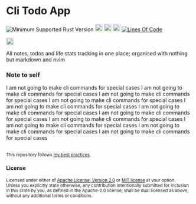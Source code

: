 # Cli Todo App
![Minimum Supported Rust Version](https://img.shields.io/badge/nightly-1.81+-ab6000.svg)
[<img alt="crates.io" src="https://img.shields.io/crates/v/todo.svg?color=fc8d62&logo=rust" height="20" style=flat-square>](https://crates.io/crates/todo)
[<img alt="docs.rs" src="https://img.shields.io/badge/docs.rs-66c2a5?style=for-the-badge&labelColor=555555&logo=docs.rs&style=flat-square" height="20">](https://docs.rs/todo)
[<img alt="ci errors" src="https://img.shields.io/github/actions/workflow/status/valeratrades/todo/ci.yml?branch=master&style=for-the-badge&style=flat-square&label=errors" height="20">](https://github.com/valeratrades/todo/actions?query=branch%3Amaster) <!--NB: Won't find it if repo is private-->
[![Lines Of Code](https://tokei.rs/b1/github/valeratrades/todo?category=code)](https://github.com/valeratrades/todo/src)

[<img alt="ci warnings" src="https://img.shields.io/github/actions/workflow/status/valeratrades/todo/warnings.yml?branch=master&style=for-the-badge&style=flat-square&label=warnings&color=ffa500" height="20">](https://github.com/valeratrades/todo/actions?query=branch%3Amaster) <!--NB: Won't find it if repo is private-->

All notes, todos and life stats tracking in one place; organised with nothing but markdown and nvim

### Note to self
I am not going to make cli commands for special cases
I am not going to make cli commands for special cases
I am not going to make cli commands for special cases
I am not going to make cli commands for special cases
I am not going to make cli commands for special cases
I am not going to make cli commands for special cases
I am not going to make cli commands for special cases
I am not going to make cli commands for special cases
I am not going to make cli commands for special cases
I am not going to make cli commands for special cases
I am not going to make cli commands for special cases


<br>

<sup>
This repository follows <a href="https://github.com/valeratrades/.github/tree/master/best_practices">my best practices</a>.
</sup>

#### License

<sup>
Licensed under either of <a href="LICENSE-APACHE">Apache License, Version
2.0</a> or <a href="LICENSE-MIT">MIT license</a> at your option.
</sup>

<br>

<sub>
Unless you explicitly state otherwise, any contribution intentionally submitted
for inclusion in this crate by you, as defined in the Apache-2.0 license, shall
be dual licensed as above, without any additional terms or conditions.
</sub>

